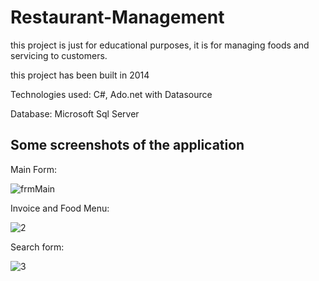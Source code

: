 # Restaurant-Management
this project is just for educational purposes, it is for managing foods and servicing to customers.

this project has been built in 2014

Technologies used: C#, Ado.net with Datasource

Database: Microsoft Sql Server

## Some screenshots of the application

Main Form:

![frmMain](https://user-images.githubusercontent.com/32509267/128020138-8fd9224d-3c02-4e97-9e8b-8a6242ad321d.jpg)

Invoice and Food Menu:

![2](https://user-images.githubusercontent.com/32509267/128020203-5cc24d1a-bfb2-4340-9755-bfab79ef9a7c.jpg)

Search form:

![3](https://user-images.githubusercontent.com/32509267/128020238-3dff2b84-a09e-4344-b53d-f8094426804d.jpg)
